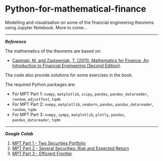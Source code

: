 # Python-for-mathematical-finance
Modelling and visualisation on some of the financial engineering theorems using Jupyter Notebook. More to come...

***

***Reference***

The mathematics of the theorems are based on:

- [Capinski, M. and Zastawniak, T. (2011). Mathematics for Finance. An Introduction to Financial Engineering (Second Edition)](https://link.springer.com/gp/book/9780857290816).

The code also provide solutions for some exercises in the book.

The required Python packages are:

- For MPT Part 1: `numpy`, `matplotlib`, `scipy`, `pandas`, `pandas_datareader`, `random`, `adjustText`, `tqdm`
- For MPT Part 2: `numpy`, `matplotlib`, `seaborn`, `pandas`, `pandas_datareader`, `random`, `tqdm`
- For MPT Part 3: `numpy`, `sympy`, `matplotlib`, `plotly`, `pandas`, `pandas_datareader`, `tqdm`

***

***Google Colab***

1. [MPT Part 1 - Two Securities Portfolio](https://colab.research.google.com/drive/1zCSZWT7dTZ59gg85yVucxqb2XMD_IzdP?usp=sharing)
2. [MPT Part 2 - Several Securities: Risk and Expected Return](https://colab.research.google.com/drive/1mw63QFL6HlsWu396ISK5nhNyKcNWRR_v?usp=sharing)
3. [MPT Part 3 - Efficient Frontier](https://colab.research.google.com/drive/1-igLEymADeO6dVxtSjsB6eL0Cle60b9s?usp=sharing)
